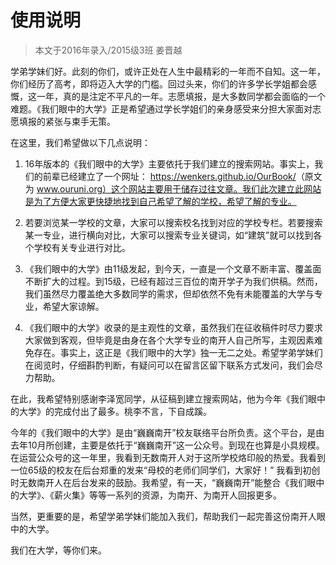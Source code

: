 # 使用说明

> 本文于2016年录入/2015级3班 姜晋越

学弟学妹们好。此刻的你们，或许正处在人生中最精彩的一年而不自知。这一年，你们经历了高考，即将迈入大学的门槛。回过头来，你们的许多学长学姐都会感慨，这一年，真的是注定不平凡的一年。志愿填报，是大多数同学都会面临的一个难题。《我们眼中的大学》正是希望通过学长学姐们的亲身感受来分担大家面对志愿填报的紧张与束手无策。

在这里，我们希望做以下几点说明：

1. 16年版本的《我们眼中的大学》主要依托于我们建立的搜索网站。事实上，我们的前辈已经建立了一个网址： <https://wenkers.github.io/OurBook/>（原文为 www.ouruni.org）这个网站主要用于储存过往文章。我们此次建立此网站是为了方便大家更快捷地找到自己希望了解的学校，希望了解的专业。

2. 若要浏览某一学校的文章，大家可以搜索校名找到对应的学校专栏。若要搜索某一专业，进行横向对比，大家可以搜索专业关键词，如“建筑”就可以找到各个学校有关专业进行对比。

3. 《我们眼中的大学》由11级发起，到今天，一直是一个文章不断丰富、覆盖面不断扩大的过程。到15级，已经有超过三百位的南开学子为我们供稿。然而，我们虽然尽力覆盖绝大多数同学的需求，但却依然不免有未能覆盖的大学与专业，希望大家谅解。

4. 《我们眼中的大学》收录的是主观性的文章，虽然我们在征收稿件时尽力要求大家做到客观，但毕竟是由身在各个大学专业的南开人自己所写，主观因素难免存在。事实上，这正是《我们眼中的大学》独一无二之处。希望学弟学妹们在阅览时，仔细斟酌判断，有疑问可以在留言区留下联系方式发问，我们会尽力帮助。

 
在此，我希望特别感谢李泽宽同学，从征稿到建立搜索网站，他为今年《我们眼中的大学》的完成付出了最多。桃李不言，下自成蹊。

今年的《我们眼中的大学》是由“巍巍南开”校友联络平台所负责。这个平台，是由去年10月所创建，主要是依托于“巍巍南开”这一公众号。到现在也算是小具规模。在运营公众号的这一年里，我看到无数南开人对于这所学校烙印般的热爱。我看到一位65级的校友在后台郑重的发来“母校的老师们同学们，大家好！”  我看到初创时无数南开人在后台发来的鼓励。我希望，有一天，“巍巍南开”能整合《我们眼中的大学》、《薪火集》等等一系列的资源，为南开、为南开人回报更多。

当然，更重要的是，希望学弟学妹们能加入我们，帮助我们一起完善这份南开人眼中的大学。

我们在大学，等你们来。

